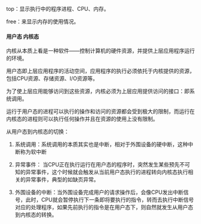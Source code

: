 top：显示执行中的程序进程、CPU、内存。

free：来显示内存的使用情况。

#### 用户态 内核态

内核从本质上看是一种软件——控制计算机的硬件资源，并提供上层应用程序运行的环境。

用户态即上层应用程序的活动空间，应用程序的执行必须依托于内核提供的资源，包括CPU资源、存储资源、I/O资源等。

为了使上层应用能够访问到这些资源，内核必须为上层应用提供访问的接口：即系统调用。

运行于用户态的进程可以执行的操作和访问的资源都会受到极大的限制，而运行在内核态的进程则可以执行任何操作并且在资源的使用上没有限制。

从用户态到内核态的切换：

1. 系统调用：系统调用的本质其实也是中断，相对于外围设备的硬中断，这种中断称为软中断

2. 异常事件： 当CPU正在执行运行在用户态的程序时，突然发生某些预先不可知的异常事件，这个时候就会触发从当前用户态执行的进程转向内核态执行相关的异常事件，典型的如缺页异常。

3. 外围设备的中断：当外围设备完成用户的请求操作后，会像CPU发出中断信号，此时，CPU就会暂停执行下一条即将要执行的指令，转而去执行中断信号对应的处理程序，如果先前执行的指令是在用户态下，则自然就发生从用户态到内核态的转换。



